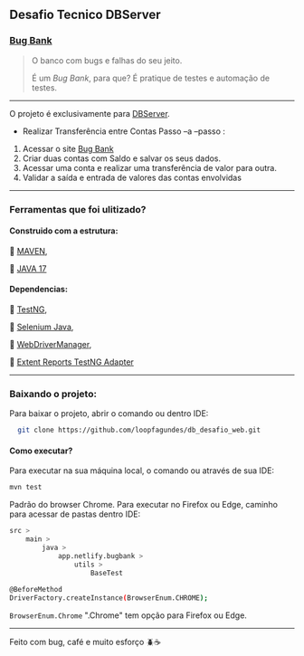 ﻿
## Desafio Tecnico DBServer

### [Bug Bank](https://bugbank.netlify.app/)

>O banco com bugs e falhas do seu jeito.
>
> É um _Bug Bank_, para que? É pratique de testes e automação de testes.

---

O projeto é exclusivamente para [DBServer](https://db.tec.br/).

- Realizar Transferência entre Contas
   Passo –a –passo :

1. Acessar o site [Bug Bank](https://bugbank.netlify.app/)
2. Criar duas contas com Saldo e salvar os seus dados.
3. Acessar uma conta e realizar uma transferência de valor para outra.
4. Validar a saída e entrada de valores das contas envolvidas

---

### Ferramentas que foi ulitizado?

#### Construido com a estrutura:

:pushpin: [MAVEN](https://maven.apache.org/download.cgi),

:pushpin: [JAVA 17](https://www.oracle.com/java/technologies/javase/jdk17-archive-downloads.html)

#### Dependencias:
:pushpin: [TestNG](https://mvnrepository.com/artifact/org.testng/testng/7.10.2),  

:pushpin: [Selenium Java](https://mvnrepository.com/artifact/org.seleniumhq.selenium/selenium-java/4.21.0),  

:pushpin: [WebDriverManager](https://mvnrepository.com/artifact/io.github.bonigarcia/webdrivermanager/5.8.0),

:pushpin: [Extent Reports TestNG Adapter](https://mvnrepository.com/artifact/com.aventstack/extentreports-testng-adapter/1.0.3)

---

### Baixando o projeto:

Para baixar o projeto, abrir o comando ou dentro IDE:
```bash
  git clone https://github.com/loopfagundes/db_desafio_web.git
```

#### Como executar?
Para executar na sua máquina local, o comando ou através de sua IDE:
```bash
mvn test
```
Padrão do browser Chrome.
Para executar no Firefox ou Edge,  caminho para acessar de pastas dentro IDE:
```sh
src > 
	main > 
		java > 
			app.netlify.bugbank >
				utils > 
					BaseTest
					
@BeforeMethod  
DriverFactory.createInstance(BrowserEnum.CHROME);
```
`BrowserEnum.Chrome` ".Chrome" tem opção para Firefox ou Edge.

---
Feito com bug, café e muito esforço :beetle::coffee:

